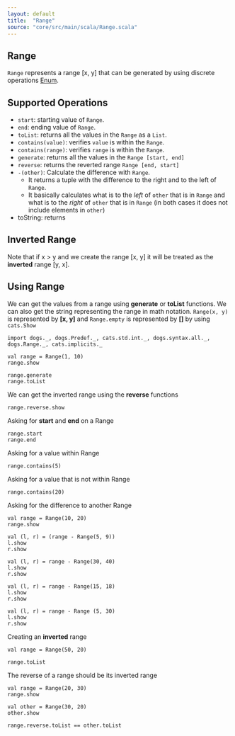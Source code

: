 ```yaml
---
layout: default
title:  "Range"
source: "core/src/main/scala/Range.scala"
---
```

## Range

`Range` represents a range [x, y] that can be generated by using discrete operations [Enum](enum).

## Supported Operations

- `start`: starting value of `Range`.
- `end`: ending value of `Range`.
- `toList`: returns all the values in the `Range` as a `List`.
- `contains(value)`: verifies `value` is within the `Range`.
- `contains(range)`: verifies `range` is within the `Range`.
- `generate`: returns all the values in the `Range [start, end]`
- `reverse`: returns the reverted range `Range [end, start]`
- `-(other)`: Calculate the difference with `Range`.
	- It returns a tuple with the difference to the right and to the left of `Range`.
	- It basically calculates what is to the *left* of `other` that is in `Range` and what is to the *right* of `other` that is in `Range` (in both cases it does not include elements in `other`)
- toString: returns 
	
## Inverted Range

Note that if x > y and we create the range [x, y] it will be treated as the **inverted** range [y, x].
	
## Using Range

We can get the values from a range using **generate** or **toList** functions. 
We can also get the string representing the range in math notation. `Range(x, y)` is represented by **[x, y]** and `Range.empty` is represented by **[]** by using
`cats.Show`

```tut
import dogs._, dogs.Predef._, cats.std.int._, dogs.syntax.all._, dogs.Range._, cats.implicits._                                                             
                                                                                                                                  
val range = Range(1, 10)
range.show

range.generate
range.toList
```

We can get the inverted range using the **reverse** functions

```tut
range.reverse.show
```

Asking for **start** and **end** on a Range

```tut
range.start
range.end
```

Asking for a value within Range

```tut
range.contains(5)
```

Asking for a value that is not within Range

```tut
range.contains(20)
```

Asking for the difference to another Range

```tut
val range = Range(10, 20)
range.show

val (l, r) = (range - Range(5, 9))
l.show
r.show

val (l, r) = range - Range(30, 40)
l.show
r.show

val (l, r) = range - Range(15, 18)
l.show
r.show

val (l, r) = range - Range (5, 30)
l.show
r.show
```

Creating an **inverted** range

```tut
val range = Range(50, 20)

range.toList
```

The reverse of a range should be its inverted range

```tut
val range = Range(20, 30)
range.show

val other = Range(30, 20)
other.show

range.reverse.toList == other.toList
```